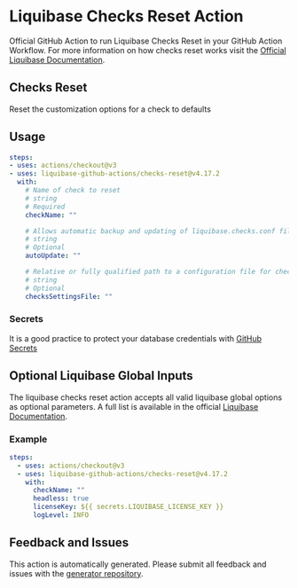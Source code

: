 # Liquibase Checks Reset Action
Official GitHub Action to run Liquibase Checks Reset in your GitHub Action Workflow. For more information on how checks reset works visit the [Official Liquibase Documentation](https://docs.liquibase.com/commands/home.html).
## Checks Reset
Reset the customization options for a check to defaults
## Usage
```yaml
steps:
- uses: actions/checkout@v3
- uses: liquibase-github-actions/checks-reset@v4.17.2
  with:
    # Name of check to reset
    # string
    # Required
    checkName: ""

    # Allows automatic backup and updating of liquibase.checks.conf file when new quality checks are available. Options: [on|off]
    # string
    # Optional
    autoUpdate: ""

    # Relative or fully qualified path to a configuration file for checks execution
    # string
    # Optional
    checksSettingsFile: ""

```

### Secrets
It is a good practice to protect your database credentials with [GitHub Secrets](https://docs.github.com/en/actions/security-guides/encrypted-secrets)

## Optional Liquibase Global Inputs
The liquibase checks reset action accepts all valid liquibase global options as optional parameters. A full list is available in the official [Liquibase Documentation](https://docs.liquibase.com/parameters/command-parameters.html).

### Example
```yaml
steps:
  - uses: actions/checkout@v3
  - uses: liquibase-github-actions/checks-reset@v4.17.2
    with:
      checkName: ""
      headless: true
      licenseKey: ${{ secrets.LIQUIBASE_LICENSE_KEY }}
      logLevel: INFO
```

## Feedback and Issues
This action is automatically generated. Please submit all feedback and issues with the [generator repository](https://github.com/liquibase/github-action-generator/issues).
